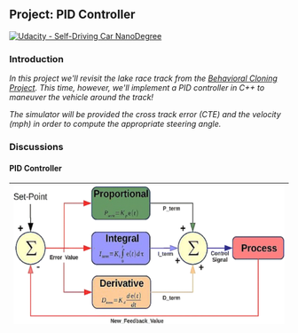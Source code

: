 Project: PID Controller
---

[![Udacity - Self-Driving Car NanoDegree](https://s3.amazonaws.com/udacity-sdc/github/shield-carnd.svg)](http://www.udacity.com/drive)

### Introduction

*In this project we'll revisit the lake race track from the [Behavioral Cloning Project](https://github.com/snandasena/behavioral-cloning). This time, however, we'll implement a PID controller in C++ to maneuver the vehicle around the track!*

*The simulator will be provided the cross track error (CTE) and the velocity (mph) in order to compute the appropriate steering angle.*

### Discussions

#### PID Controller

|<img src="data/pid-img.png" width="600" height="250" />|
|-------------------------------------------------------------|


